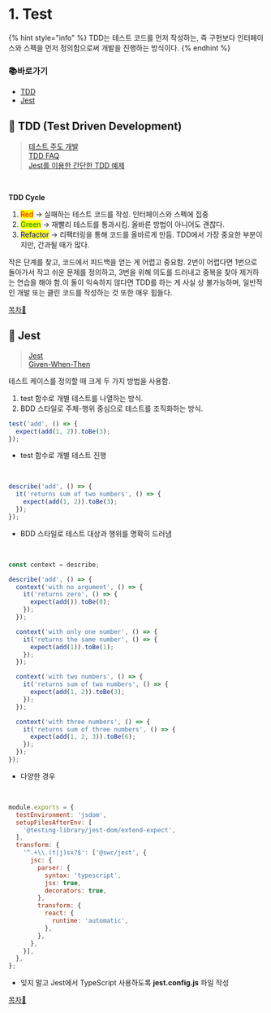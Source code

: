 # 1. Test

{% hint style="info" %}
TDD는 테스트 코드를 먼저 작성하는, 즉 구현보다 인터페이스와 스펙을 먼저 정의함으로써 개발을 진행하는 방식이다.
{% endhint %}

### 📚바로가기

- [TDD](1.-test.md#tdd)
- [Jest](1.-test.md#jest)

## 📍 TDD (Test Driven Development)

> [테스트 주도 개발](https://github.com/ahastudio/til/blob/main/agile/test-driven-development.md)\
> [TDD FAQ](https://github.com/ahastudio/til/blob/main/blog/2016/12-03-tdd-faq.md)\
> [Jest를 이용한 간단한 TDD 예제](https://github.com/ahastudio/til/blob/main/jest/20201204-simple-tdd-example.md)

</br>

**TDD Cycle**

1. <mark style="color:red;">Red</mark> → 실패하는 테스트 코드를 작성. 인터페이스와 스펙에 집중
2. <mark style="color:green;">Green</mark> → 재빨리 테스트를 통과시킴. 올바른 방법이 아니어도 괜찮다.
3. <mark style="color:blue;">Refactor</mark> → 리팩터링을 통해 코드를 올바르게 만듬. TDD에서 가장 중요한 부분이지만, 간과될 때가 많다.

작은 단계를 찾고, 코드에서 피드백을 얻는 게 어렵고 중요함. 2번이 어렵다면 1번으로 돌아가서 작고 쉬운 문제를 정의하고, 3번을 위해 의도를 드러내고 중복을 찾아 제거하는 연습을 해야 함.이 둘이 익숙하지 않다면 TDD를 하는 게 사실 상 불가능하며, 일반적인 개발 또는 클린 코드를 작성하는 것 또한 매우 힘들다.

[목차🔺](1.-test.md#undefined)

## 📍 Jest

> [Jest](https://jestjs.io/)\
> [Given-When-Then](https://github.com/ahastudio/til/blob/main/blog/2018/12-08-given-when-then.md)

테스트 케이스를 정의할 때 크게 두 가지 방법을 사용함.

1. test 함수로 개별 테스트를 나열하는 방식.
2. BDD 스타일로 주체-행위 중심으로 테스트를 조직화하는 방식.

```typescript
test('add', () => {
  expect(add(1, 2)).toBe(3);
});
```

- test 함수로 개별 테스트 진행
</br>

```typescript
describe('add', () => {
  it('returns sum of two numbers', () => {
    expect(add(1, 2)).toBe(3);
  });
});
```

- BDD 스타일로 테스트 대상과 행위를 명확히 드러냄
</br>

```typescript
const context = describe;

describe('add', () => {
  context('with no argument', () => {
    it('returns zero', () => {
      expect(add()).toBe(0);
    });
  });

  context('with only one number', () => {
    it('returns the same number', () => {
      expect(add(1)).toBe(1);
    });
  });

  context('with two numbers', () => {
    it('returns sum of two numbers', () => {
      expect(add(1, 2)).toBe(3);
    });
  });

  context('with three numbers', () => {
    it('returns sum of three numbers', () => {
      expect(add(1, 2, 3)).toBe(6);
    });
  });
});
```

- 다양한 경우
</br>

```javascript
module.exports = {
  testEnvironment: 'jsdom',
  setupFilesAfterEnv: [
    '@testing-library/jest-dom/extend-expect',
  ],
  transform: {
    '^.+\\.(t|j)sx?$': ['@swc/jest', {
      jsc: {
        parser: {
          syntax: 'typescript',
          jsx: true,
          decorators: true,
        },
        transform: {
          react: {
            runtime: 'automatic',
          },
        },
      },
    }],
  },
};
```

- 잊지 말고 Jest에서 TypeScript 사용하도록 **jest.config.js** 파일 작성

[목차🔺](1.-test.md#undefined)
